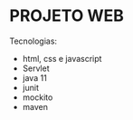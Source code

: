 # PROJETO WEB
Tecnologias:
* html, css e javascript
* Servlet
* java 11
* junit
* mockito
* maven


